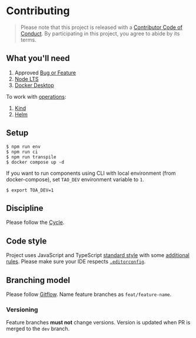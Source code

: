 # Contributing

> Please note that this project is released with a [Contributor Code of Conduct](./CONDUCT.md).
> By participating in this project, you agree to abide by its terms.

## What you'll need

1. Approved [Bug or Feature](https://github.com/toa-io/toa/issues)
2. [Node LTS](https://nodejs.org/)
3. [Docker Desktop](https://www.docker.com/get-started)

To work with [operations](operations):

1. [Kind](https://kind.sigs.k8s.io/docs/user/quick-start/#installing-with-a-package-manager)
2. [Helm](https://helm.sh/docs/intro/install/#from-homebrew-macos)

## Setup

```shell
$ npm run env
$ npm run ci
$ npm run transpile
$ docker compose up -d
```

If you want to run components using CLI with local environment (from docker-compose),
set `TAO_DEV` environment variable to `1`.

```shell
$ export TOA_DEV=1
```

## Discipline

Please follow the [Cycle](documentation/contributing/cycle.md).

## Code style

Project uses JavaScript and TypeScript [standard style](https://standardjs.com) with
some [additional rules](/.eslintrc.yaml).
Please make sure your IDE respects [`.editorconfig`](/.editorconfig).

## Branching model

Please
follow [Gitflow](https://www.atlassian.com/git/tutorials/comparing-workflows/gitflow-workflow). Name
feature branches as `feat/feature-name`.

### Versioning

Feature branches **must not** change versions. Version is updated when PR is merged to the `dev`
branch.
